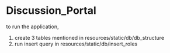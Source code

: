# Discussion_Portal

to run the application,
1. create 3 tables mentioned in resources/static/db/db_structure
2. run insert query in resources/static/db/insert_roles
